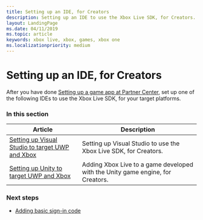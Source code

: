 ```yaml
---
title: Setting up an IDE, for Creators
description: Setting up an IDE to use the Xbox Live SDK, for Creators.
layout: LandingPage
ms.date: 04/11/2019
ms.topic: article
keywords: xbox live, xbox, games, xbox one
ms.localizationpriority: medium
---
```


# Setting up an IDE, for Creators

After you have done [Setting up a game app at Partner Center](../../setup-partner-center/index.md), set up one of the following IDEs to use the Xbox Live SDK, for your target platforms.


### In this section

| Article | Description |
|---------|-------------|
| [Setting up Visual Studio to target UWP and Xbox](../../../get-started-with-creators/develop-creators-title-with-visual-studio.md) | Setting up Visual Studio to use the Xbox Live SDK, for Creators. |
| [Setting up Unity to target UWP and Xbox](../../../get-started-with-creators/develop-creators-title-with-unity.md) | Adding Xbox Live to a game developed with the Unity game engine, for Creators. |


### Next steps

* [Adding basic sign-in code](../../add-signin-code/index.md)
